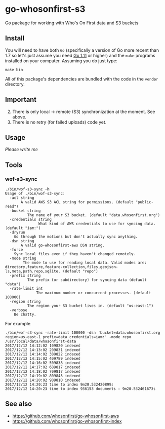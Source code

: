 # go-whosonfirst-s3

Go package for working with Who's On First data and S3 buckets

## Install

You will need to have both `Go` (specifically a version of Go more recent than 1.7 so let's just assume you need [Go 1.11](https://golang.org/dl/) or higher) and the `make` programs installed on your computer. Assuming you do just type:

```
make bin
```

All of this package's dependencies are bundled with the code in the `vendor` directory.

## Important

2. There is only local -> remote (S3) synchronization at the moment. See above.
3. There is no retry (for failed uploads) code yet.

## Usage

_Please write me_

## Tools

### wof-s3-sync

```
./bin/wof-s3-sync -h
Usage of ./bin/wof-s3-sync:
  -acl string
       A valid AWS S3 ACL string for permissions. (default "public-read")
  -bucket string
    	  The name of your S3 bucket. (default "data.whosonfirst.org")
  -credentials string
    	       What kind of AWS credentials to use for syncing data. (default "iam:")
  -dryrun
	Go through the motions but don't actually sync anything.
  -dsn string
       A valid go-whosonfirst-aws DSN string.
  -force
	Sync local files even if they haven't changed remotely.
  -mode string
    	The mode to use for reading local data. Valid modes are: directory,feature,feature-collection,files,geojson-ls,meta,path,repo,sqlite. (default "repo")
  -prefix string
    	  The prefix (or subdirectory) for syncing data (default "data")
  -rate-limit int
    	      The maximum number or concurrent processes. (default 100000)
  -region string
    	  The region your S3 bucket lives in. (default "us-east-1")
  -verbose
	Be chatty.
```

For example:

```
./bin/wof-s3-sync -rate-limit 100000 -dsn 'bucket=data.whosonfirst.org region=us-east-1 prefix=data credentials=iam:' -mode repo /usr/local/data/whosonfirst-data
2017/12/12 14:12:02 109820 indexed
2017/12/12 14:13:02 209831 indexed
2017/12/12 14:14:02 309822 indexed
2017/12/12 14:15:02 409789 indexed
2017/12/12 14:16:02 509838 indexed
2017/12/12 14:17:02 609817 indexed
2017/12/12 14:18:02 709817 indexed
2017/12/12 14:19:02 809843 indexed
2017/12/12 14:20:02 909810 indexed
2017/12/12 14:20:23 time to index 9m20.532420899s
2017/12/12 14:20:23 time to index 936153 documents : 9m20.532461673s
```

## See also

* https://github.com/whosonfirst/go-whosonfirst-aws
* https://github.com/whosonfirst/go-whosonfirst-index
